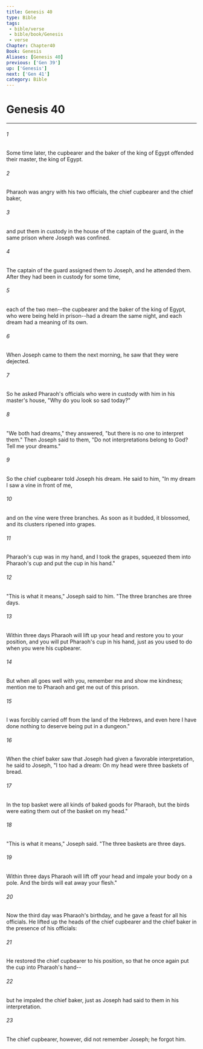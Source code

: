 ```yaml
---
title: Genesis 40
type: Bible
tags:
 - bible/verse
 - bible/book/Genesis
 - verse
Chapter: Chapter40
Book: Genesis
Aliases: [Genesis 40]
previous: ['Gen 39']
up: ['Genesis']
next: ['Gen 41']
category: Bible
---
```

# Genesis 40

***


###### 1 
Some time later, the cupbearer and the baker of the king of Egypt offended their master, the king of Egypt. 

###### 2 
Pharaoh was angry with his two officials, the chief cupbearer and the chief baker, 

###### 3 
and put them in custody in the house of the captain of the guard, in the same prison where Joseph was confined. 

###### 4 
The captain of the guard assigned them to Joseph, and he attended them. After they had been in custody for some time, 

###### 5 
each of the two men--the cupbearer and the baker of the king of Egypt, who were being held in prison--had a dream the same night, and each dream had a meaning of its own. 

###### 6 
When Joseph came to them the next morning, he saw that they were dejected. 

###### 7 
So he asked Pharaoh's officials who were in custody with him in his master's house, "Why do you look so sad today?" 

###### 8 
"We both had dreams," they answered, "but there is no one to interpret them." Then Joseph said to them, "Do not interpretations belong to God? Tell me your dreams." 

###### 9 
So the chief cupbearer told Joseph his dream. He said to him, "In my dream I saw a vine in front of me, 

###### 10 
and on the vine were three branches. As soon as it budded, it blossomed, and its clusters ripened into grapes. 

###### 11 
Pharaoh's cup was in my hand, and I took the grapes, squeezed them into Pharaoh's cup and put the cup in his hand." 

###### 12 
"This is what it means," Joseph said to him. "The three branches are three days. 

###### 13 
Within three days Pharaoh will lift up your head and restore you to your position, and you will put Pharaoh's cup in his hand, just as you used to do when you were his cupbearer. 

###### 14 
But when all goes well with you, remember me and show me kindness; mention me to Pharaoh and get me out of this prison. 

###### 15 
I was forcibly carried off from the land of the Hebrews, and even here I have done nothing to deserve being put in a dungeon." 

###### 16 
When the chief baker saw that Joseph had given a favorable interpretation, he said to Joseph, "I too had a dream: On my head were three baskets of bread. 

###### 17 
In the top basket were all kinds of baked goods for Pharaoh, but the birds were eating them out of the basket on my head." 

###### 18 
"This is what it means," Joseph said. "The three baskets are three days. 

###### 19 
Within three days Pharaoh will lift off your head and impale your body on a pole. And the birds will eat away your flesh." 

###### 20 
Now the third day was Pharaoh's birthday, and he gave a feast for all his officials. He lifted up the heads of the chief cupbearer and the chief baker in the presence of his officials: 

###### 21 
He restored the chief cupbearer to his position, so that he once again put the cup into Pharaoh's hand-- 

###### 22 
but he impaled the chief baker, just as Joseph had said to them in his interpretation. 

###### 23 
The chief cupbearer, however, did not remember Joseph; he forgot him. 
